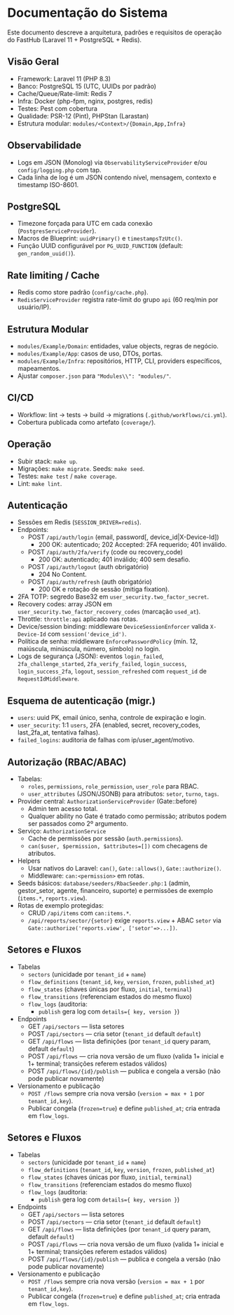 # Documentação do Sistema

Este documento descreve a arquitetura, padrões e requisitos de operação do FastHub (Laravel 11 + PostgreSQL + Redis).

## Visão Geral
- Framework: Laravel 11 (PHP 8.3)
- Banco: PostgreSQL 15 (UTC, UUIDs por padrão)
- Cache/Queue/Rate-limit: Redis 7
- Infra: Docker (php-fpm, nginx, postgres, redis)
- Testes: Pest com cobertura
- Qualidade: PSR-12 (Pint), PHPStan (Larastan)
- Estrutura modular: `modules/<Context>/{Domain,App,Infra}`

## Observabilidade
- Logs em JSON (Monolog) via `ObservabilityServiceProvider` e/ou `config/logging.php` com tap.
- Cada linha de log é um JSON contendo nível, mensagem, contexto e timestamp ISO-8601.

## PostgreSQL
- Timezone forçada para UTC em cada conexão (`PostgresServiceProvider`).
- Macros de Blueprint: `uuidPrimary()` e `timestampsTzUtc()`.
- Função UUID configurável por `PG_UUID_FUNCTION` (default: `gen_random_uuid()`).

## Rate limiting / Cache
- Redis como store padrão (`config/cache.php`).
- `RedisServiceProvider` registra rate-limit do grupo `api` (60 req/min por usuário/IP).

## Estrutura Modular
- `modules/Example/Domain`: entidades, value objects, regras de negócio.
- `modules/Example/App`: casos de uso, DTOs, portas.
- `modules/Example/Infra`: repositórios, HTTP, CLI, providers específicos, mapeamentos.
- Ajustar `composer.json` para `"Modules\\": "modules/"`.

## CI/CD
- Workflow: lint → tests → build → migrations (`.github/workflows/ci.yml`).
- Cobertura publicada como artefato (`coverage/`).

## Operação
- Subir stack: `make up`.
- Migrações: `make migrate`. Seeds: `make seed`.
- Testes: `make test` / `make coverage`.
- Lint: `make lint`.

## Autenticação
- Sessões em Redis (`SESSION_DRIVER=redis`).
- Endpoints:
  - POST `/api/auth/login` (email, password[, device_id|X-Device-Id])
    - 200 OK: autenticado; 202 Accepted: 2FA requerido; 401 inválido.
  - POST `/api/auth/2fa/verify` (code ou recovery_code)
    - 200 OK: autenticado; 401 inválido; 400 sem desafio.
  - POST `/api/auth/logout` (auth obrigatório)
    - 204 No Content.
  - POST `/api/auth/refresh` (auth obrigatório)
    - 200 OK e rotação de sessão (mitiga fixation).
- 2FA TOTP: segredo Base32 em `user_security.two_factor_secret`.
- Recovery codes: array JSON em `user_security.two_factor_recovery_codes` (marcação `used_at`).
- Throttle: `throttle:api` aplicado nas rotas.
- Device/session binding: middleware `DeviceSessionEnforcer` valida `X-Device-Id` com `session('device_id')`.
- Política de senha: middleware `EnforcePasswordPolicy` (mín. 12, maiúscula, minúscula, número, símbolo) no login.
- Logs de segurança (JSON): eventos `login_failed`, `2fa_challenge_started`, `2fa_verify_failed`, `login_success`, `login_success_2fa`, `logout`, `session_refreshed` com `request_id` de `RequestIdMiddleware`.

## Esquema de autenticação (migr.)
- `users`: uuid PK, email único, senha, controle de expiração e login.
- `user_security`: 1:1 `users`, 2FA (enabled, secret, recovery_codes, last_2fa_at, tentativa falhas).
- `failed_logins`: auditoria de falhas com ip/user_agent/motivo.

## Autorização (RBAC/ABAC)
- Tabelas:
  - `roles`, `permissions`, `role_permission`, `user_role` para RBAC.
  - `user_attributes` (JSON/JSONB) para atributos: `setor`, `turno`, `tags`.
- Provider central: `AuthorizationServiceProvider` (Gate::before)
  - Admin tem acesso total.
  - Qualquer ability no Gate é tratado como permissão; atributos podem ser passados como 2º argumento.
- Serviço: `AuthorizationService`
  - Cache de permissões por sessão (`auth.permissions`).
  - `can($user, $permission, $attributes=[])` com checagens de atributos.
- Helpers
  - Usar nativos do Laravel: `can()`, `Gate::allows()`, `Gate::authorize()`.
  - Middleware: `can:<permission>` em rotas.
- Seeds básicos: `database/seeders/RbacSeeder.php:1` (admin, gestor_setor, agente, financeiro, suporte) e permissões de exemplo (`items.*`, `reports.view`).
- Rotas de exemplo protegidas:
  - CRUD `/api/items` com `can:items.*`.
  - `/api/reports/sector/{setor}` exige `reports.view` + ABAC `setor` via `Gate::authorize('reports.view', ['setor'=>...])`.

## Setores e Fluxos
- Tabelas
  - `sectors` (unicidade por `tenant_id` + `name`)
  - `flow_definitions` (`tenant_id`, `key`, `version`, `frozen`, `published_at`)
  - `flow_states` (chaves únicas por fluxo, `initial`, `terminal`)
  - `flow_transitions` (referenciam estados do mesmo fluxo)
  - `flow_logs` (auditoria:
    - `publish` gera log com `details={ key, version }`)
- Endpoints
  - GET `/api/sectors` — lista setores
  - POST `/api/sectors` — cria setor (`tenant_id` default `default`)
  - GET `/api/flows` — lista definições (por `tenant_id` query param, default `default`)
  - POST `/api/flows` — cria nova versão de um fluxo (valida 1+ inicial e 1+ terminal; transições referem estados válidos)
  - POST `/api/flows/{id}/publish` — publica e congela a versão (não pode publicar novamente)
- Versionamento e publicação
  - `POST /flows` sempre cria nova versão (`version = max + 1` por `tenant_id,key`).
  - Publicar congela (`frozen=true`) e define `published_at`; cria entrada em `flow_logs`.

## Setores e Fluxos
- Tabelas
  - `sectors` (unicidade por `tenant_id` + `name`)
  - `flow_definitions` (`tenant_id`, `key`, `version`, `frozen`, `published_at`)
  - `flow_states` (chaves únicas por fluxo, `initial`, `terminal`)
  - `flow_transitions` (referenciam estados do mesmo fluxo)
  - `flow_logs` (auditoria:
    - `publish` gera log com `details={ key, version }`)
- Endpoints
  - GET `/api/sectors` — lista setores
  - POST `/api/sectors` — cria setor (`tenant_id` default `default`)
  - GET `/api/flows` — lista definições (por `tenant_id` query param, default `default`)
  - POST `/api/flows` — cria nova versão de um fluxo (valida 1+ inicial e 1+ terminal; transições referem estados válidos)
  - POST `/api/flows/{id}/publish` — publica e congela a versão (não pode publicar novamente)
- Versionamento e publicação
  - `POST /flows` sempre cria nova versão (`version = max + 1` por `tenant_id,key`).
  - Publicar congela (`frozen=true`) e define `published_at`; cria entrada em `flow_logs`.
